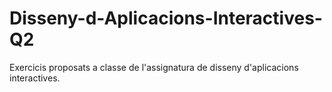 # Disseny-d-Aplicacions-Interactives-Q2
Exercicis proposats a classe de l'assignatura de disseny d'aplicacions interactives.
